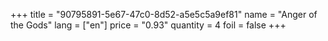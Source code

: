 +++
title = "90795891-5e67-47c0-8d52-a5e5c5a9ef81"
name = "Anger of the Gods"
lang = ["en"]
price = "0.93"
quantity = 4
foil = false
+++
